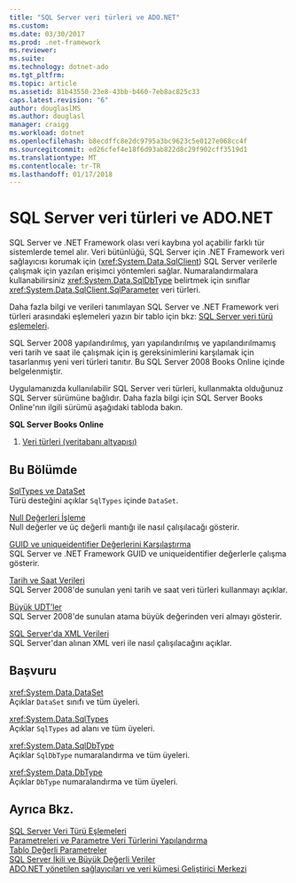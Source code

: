 ```yaml
---
title: "SQL Server veri türleri ve ADO.NET"
ms.custom: 
ms.date: 03/30/2017
ms.prod: .net-framework
ms.reviewer: 
ms.suite: 
ms.technology: dotnet-ado
ms.tgt_pltfrm: 
ms.topic: article
ms.assetid: 81b43550-23e8-43bb-b460-7eb8ac825c33
caps.latest.revision: "6"
author: douglaslMS
ms.author: douglasl
manager: craigg
ms.workload: dotnet
ms.openlocfilehash: b8ecdffc8e2dc9795a3bc9623c5e0127e068cc4f
ms.sourcegitcommit: ed26cfef4e18f6d93ab822d8c29f902cff3519d1
ms.translationtype: MT
ms.contentlocale: tr-TR
ms.lasthandoff: 01/17/2018
---
```

# <a name="sql-server-data-types-and-adonet"></a>SQL Server veri türleri ve ADO.NET
SQL Server ve .NET Framework olası veri kaybına yol açabilir farklı tür sistemlerde temel alır. Veri bütünlüğü, SQL Server için .NET Framework veri sağlayıcısı korumak için (<xref:System.Data.SqlClient>) SQL Server verilerle çalışmak için yazılan erişimci yöntemleri sağlar. Numaralandırmalara kullanabilirsiniz <xref:System.Data.SqlDbType> belirtmek için sınıflar <xref:System.Data.SqlClient.SqlParameter> veri türleri.  
  
 Daha fazla bilgi ve verileri tanımlayan SQL Server ve .NET Framework veri türleri arasındaki eşlemeleri yazın bir tablo için bkz: [SQL Server veri türü eşlemeleri](../../../../../docs/framework/data/adonet/sql-server-data-type-mappings.md).  
  
 SQL Server 2008 yapılandırılmış, yarı yapılandırılmış ve yapılandırılmamış veri tarih ve saat ile çalışmak için iş gereksinimlerini karşılamak için tasarlanmış yeni veri türleri tanıtır. Bu SQL Server 2008 Books Online içinde belgelenmiştir.  
  
 Uygulamanızda kullanılabilir SQL Server veri türleri, kullanmakta olduğunuz SQL Server sürümüne bağlıdır. Daha fazla bilgi için SQL Server Books Online'nın ilgili sürümü aşağıdaki tabloda bakın.  
  
 **SQL Server Books Online**  
  
1.  [Veri türleri (veritabanı altyapısı)](http://go.microsoft.com/fwlink/?LinkID=107468)  
  
## <a name="in-this-section"></a>Bu Bölümde  
 [SqlTypes ve DataSet](../../../../../docs/framework/data/adonet/sql/sqltypes-and-the-dataset.md)  
 Türü desteğini açıklar `SqlTypes` içinde `DataSet`.  
  
 [Null Değerleri İşleme](../../../../../docs/framework/data/adonet/sql/handling-null-values.md)  
 Null değerler ve üç değerli mantığı ile nasıl çalışılacağı gösterir.  
  
 [GUID ve uniqueidentifier Değerlerini Karşılaştırma](../../../../../docs/framework/data/adonet/sql/comparing-guid-and-uniqueidentifier-values.md)  
 SQL Server ve .NET Framework GUID ve uniqueidentifier değerlerle çalışma gösterir.  
  
 [Tarih ve Saat Verileri](../../../../../docs/framework/data/adonet/sql/date-and-time-data.md)  
 SQL Server 2008'de sunulan yeni tarih ve saat veri türleri kullanmayı açıklar.  
  
 [Büyük UDT’ler](../../../../../docs/framework/data/adonet/sql/large-udts.md)  
 SQL Server 2008'de sunulan atama büyük değerinden veri almayı gösterir.  
  
 [SQL Server'da XML Verileri](../../../../../docs/framework/data/adonet/sql/xml-data-in-sql-server.md)  
 SQL Server'dan alınan XML veri ile nasıl çalışılacağını açıklar.  
  
## <a name="reference"></a>Başvuru  
 <xref:System.Data.DataSet>  
 Açıklar `DataSet` sınıfı ve tüm üyeleri.  
  
 <xref:System.Data.SqlTypes>  
 Açıklar `SqlTypes` ad alanı ve tüm üyeleri.  
  
 <xref:System.Data.SqlDbType>  
 Açıklar `SqlDbType` numaralandırma ve tüm üyeleri.  
  
 <xref:System.Data.DbType>  
 Açıklar `DbType` numaralandırma ve tüm üyeleri.  
  
## <a name="see-also"></a>Ayrıca Bkz.  
 [SQL Server Veri Türü Eşlemeleri](../../../../../docs/framework/data/adonet/sql-server-data-type-mappings.md)  
 [Parametreleri ve Parametre Veri Türlerini Yapılandırma](../../../../../docs/framework/data/adonet/configuring-parameters-and-parameter-data-types.md)  
 [Tablo Değerli Parametreler](../../../../../docs/framework/data/adonet/sql/table-valued-parameters.md)  
 [SQL Server İkili ve Büyük Değerli Veriler](../../../../../docs/framework/data/adonet/sql/sql-server-binary-and-large-value-data.md)  
 [ADO.NET yönetilen sağlayıcıları ve veri kümesi Geliştirici Merkezi](http://go.microsoft.com/fwlink/?LinkId=217917)
